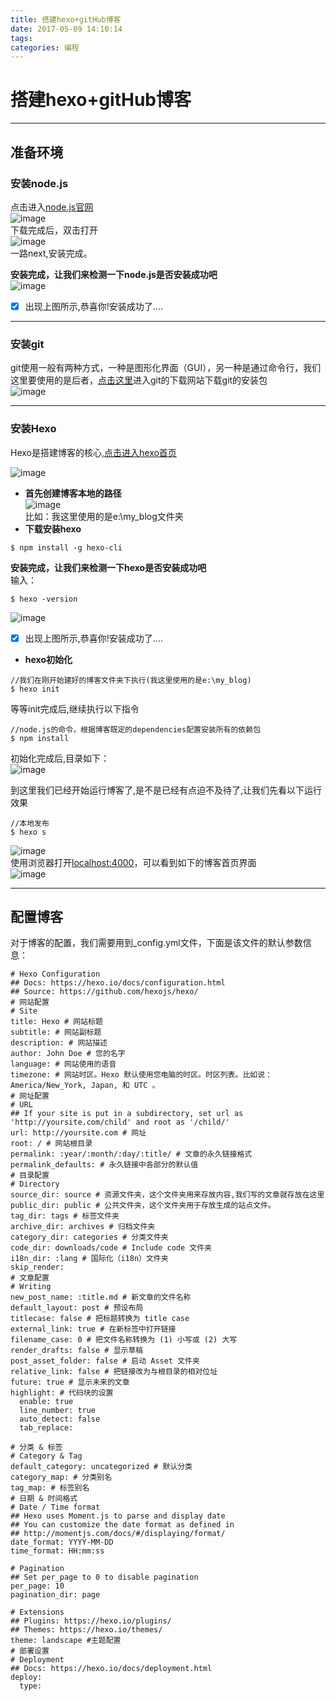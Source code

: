 ```yaml
---
title: 搭建hexo+gitHub博客
date: 2017-05-09 14:10:14
tags:
categories: 编程
---
```



# 搭建hexo+gitHub博客
---
## 准备环境
### 安装node.js
点击进入[node.js官网](https://nodejs.org/en/download/)  
![image](F:\blog教程素材\nodejs\nodejs官网下载.jpg)  
下载完成后，双击打开  
![image](F:\blog教程素材\nodejs\nodejs安装.jpg)  
一路next,安装完成。  

 **安装完成，让我们来检测一下node.js是否安装成功吧**   
![image](F:\blog教程素材\nodejs\nodejs_version.jpg)  
- [x] 出现上图所示,恭喜你!安装成功了....  

---

### 安装git 
git使用一般有两种方式，一种是图形化界面（GUI），另一种是通过命令行，我们这里要使用的是后者，[点击这里](https://git-scm.com/downloads)进入git的下载网站下载git的安装包  
![image](F:\blog教程素材\git\index.jpg)

--- 

### 安装Hexo

Hexo是搭建博客的核心,[点击进入hexo首页](https://hexo.io/)

![image](F:\blog教程素材\hexo\index.jpg)  
- **首先创建博客本地的路径**  
![image](E:\blog教程素材\hexo\1_新建文件目录.jpg)  
比如：我这里使用的是e:\my_blog文件夹  
- **下载安装hexo**  
```
$ npm install -g hexo-cli

```
**安装完成，让我们来检测一下hexo是否安装成功吧**   
输入：
```
$ hexo -version

```
![image](/images/Hexo_blog教程素材/hexo/2_版本检测.jpg)  
- [x] 出现上图所示,恭喜你!安装成功了....  
- **hexo初始化**
```
//我们在刚开始建好的博客文件夹下执行(我这里使用的是e:\my_blog)
$ hexo init

```

等等init完成后,继续执行以下指令  
```
//node.js的命令，根据博客既定的dependencies配置安装所有的依赖包
$ npm install

```

初始化完成后,目录如下：  
![image](/images/Hexo_blog教程素材/hexo/4_目录.jpg)  

到这里我们已经开始运行博客了,是不是已经有点迫不及待了,让我们先看以下运行效果  

```
//本地发布
$ hexo s

```
![image](E:\myBlog\source\image\Hexo_blog教程素材\hexo\5_server.jpg)  
使用浏览器打开[localhost:4000](http://localhost:4000)，可以看到如下的博客首页界面  
![image](/images/Hexo_blog教程素材/hexo/6_index.jpg)

---

## 配置博客
对于博客的配置，我们需要用到_config.yml文件，下面是该文件的默认参数信息：
```
# Hexo Configuration
## Docs: https://hexo.io/docs/configuration.html
## Source: https://github.com/hexojs/hexo/
# 网站配置
# Site
title: Hexo # 网站标题
subtitle: # 网站副标题
description: # 网站描述
author: John Doe # 您的名字
language: # 网站使用的语音
timezone: # 网站时区。Hexo 默认使用您电脑的时区。时区列表。比如说：America/New_York, Japan, 和 UTC 。
# 网址配置
# URL
## If your site is put in a subdirectory, set url as 'http://yoursite.com/child' and root as '/child/'
url: http://yoursite.com # 网址
root: / # 网站根目录
permalink: :year/:month/:day/:title/ # 文章的永久链接格式
permalink_defaults: # 永久链接中各部分的默认值
# 目录配置
# Directory
source_dir: source # 资源文件夹，这个文件夹用来存放内容,我们写的文章就存放在这里
public_dir: public # 公共文件夹，这个文件夹用于存放生成的站点文件。
tag_dir: tags # 标签文件夹
archive_dir: archives # 归档文件夹
category_dir: categories # 分类文件夹
code_dir: downloads/code # Include code 文件夹
i18n_dir: :lang # 国际化（i18n）文件夹
skip_render:
# 文章配置
# Writing
new_post_name: :title.md # 新文章的文件名称
default_layout: post # 预设布局
titlecase: false # 把标题转换为 title case
external_link: true # 在新标签中打开链接
filename_case: 0 # 把文件名称转换为 (1) 小写或 (2) 大写
render_drafts: false # 显示草稿
post_asset_folder: false # 启动 Asset 文件夹
relative_link: false # 把链接改为与根目录的相对位址
future: true # 显示未来的文章
highlight: # 代码块的设置
  enable: true
  line_number: true
  auto_detect: false
  tab_replace:

# 分类 & 标签
# Category & Tag
default_category: uncategorized # 默认分类
category_map: # 分类别名	
tag_map: # 标签别名
# 日期 & 时间格式
# Date / Time format
## Hexo uses Moment.js to parse and display date
## You can customize the date format as defined in
## http://momentjs.com/docs/#/displaying/format/
date_format: YYYY-MM-DD
time_format: HH:mm:ss

# Pagination
## Set per_page to 0 to disable pagination
per_page: 10
pagination_dir: page

# Extensions
## Plugins: https://hexo.io/plugins/
## Themes: https://hexo.io/themes/
theme: landscape #主题配置
# 部署设置
# Deployment
## Docs: https://hexo.io/docs/deployment.html
deploy:
  type:


```
































